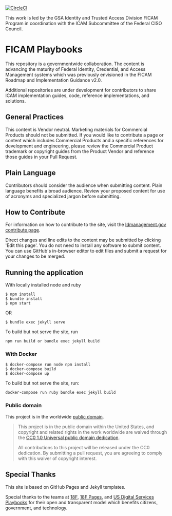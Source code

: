 [![CircleCI](https://circleci.com/gh/GSA/ficam-playbooks.svg?style=svg)](https://circleci.com/gh/GSA/ficam-playbooks)

This work is led by the GSA Identity and Trusted Access Division FICAM Program in coordination with the ICAM Subcommittee of the Federal CISO Council.

# FICAM Playbooks
This repository is a governmentwide collaboration. The content is advancing the maturity of Federal Identity, Credential, and Access Management systems which was previously envisioned in the FICAM Roadmap and Implementation Guidance v2.0.

Additional repositories are under development for contributors to share ICAM implementation guides, code, reference implementations, and solutions.

## General Practices
This content is Vendor neutral. Marketing materials for Commercial Products should not be submitted. If you would like to contribute a page or content which includes Commercial Products and a specific references for development and engineering, please review the Commercial Product trademark or copyright guides from the Product Vendor and reference those guides in your Pull Request.  

## Plain Language
Contributors should consider the audience when submitting content. Plain language benefits a broad audience. Review your proposed content for use of acronyms and specialized jargon before submitting.

## How to Contribute
For information on how to contribute to the site, visit the [Idmanagement.gov contribute page](https://www.idmanagement.gov/contribute/).

Direct changes and line edits to the content may be submitted by clicking 'Edit this page'. You do not need to install any software to submit content. You can use GitHub's in-browser editor to edit files and submit a request for your changes to be merged.

## Running the application
With locally installed node and ruby
```
$ npm install
$ bundle install
$ npm start 
```

OR

`
$ bundle exec jekyll serve
`

To build but not serve the site, run 

`npm run build or bundle exec jekyll build`

### With Docker

```
$ docker-compose run node npm install
$ docker-compose build
$ docker-compose up
```
To build but not serve the site, run:

`docker-compose run ruby bundle exec jekyll build`

### Public domain

This project is in the worldwide [public domain](/_pages/license.md/). 

> This project is in the public domain within the United States, and copyright and related rights in the work worldwide are waived through the [CC0 1.0 Universal public domain dedication](https://creativecommons.org/publicdomain/zero/1.0/).
>
> All contributions to this project will be released under the CC0 dedication. By submitting a pull request, you are agreeing to comply with this waiver of copyright interest.

## Special Thanks
This site is based on GitHub Pages and Jekyll templates. 

Special thanks to the teams at [18F](https://18f.gsa.gov/), [18F Pages](https://pages.18f.gov/), and [US Digital Services Playbooks](https://playbook.cio.gov/) for their open and transparent model which benefits citizens, government, and technology.
